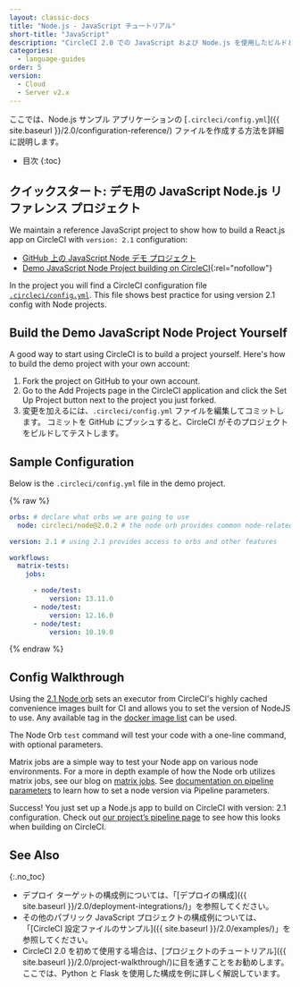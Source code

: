 ```yaml
---
layout: classic-docs
title: "Node.js - JavaScript チュートリアル"
short-title: "JavaScript"
description: "CircleCI 2.0 での JavaScript および Node.js を使用したビルドとテスト"
categories:
  - language-guides
order: 5
version:
  - Cloud
  - Server v2.x
---
```


ここでは、Node.js サンプル アプリケーションの [`.circleci/config.yml`]({{ site.baseurl }}/2.0/configuration-reference/) ファイルを作成する方法を詳細に説明します。

- 目次
{:toc}

## クイックスタート: デモ用の JavaScript Node.js リファレンス プロジェクト

We maintain a reference JavaScript project to show how to build a React.js app on CircleCI with `version: 2.1` configuration:

- [GitHub 上の JavaScript Node デモ プロジェクト](https://github.com/CircleCI-Public/circleci-demo-javascript-react-app)
- [Demo JavaScript Node Project building on CircleCI](https://app.circleci.com/pipelines/github/CircleCI-Public/circleci-demo-javascript-react-app){:rel="nofollow"}

In the project you will find a CircleCI configuration file [`.circleci/config.yml`](https://github.com/CircleCI-Public/circleci-demo-javascript-react-app/blob/master/.circleci/config.yml). This file shows best practice for using version 2.1 config with Node projects.

## Build the Demo JavaScript Node Project Yourself

A good way to start using CircleCI is to build a project yourself. Here's how to build the demo project with your own account:

1. Fork the project on GitHub to your own account.
2. Go to the Add Projects page in the CircleCI application and click the Set Up Project button next to the project you just forked.
3. 変更を加えるには、`.circleci/config.yml` ファイルを編集してコミットします。 コミットを GitHub にプッシュすると、CircleCI がそのプロジェクトをビルドしてテストします。

## Sample Configuration

Below is the `.circleci/config.yml` file in the demo project.

{% raw %}

```yaml
orbs: # declare what orbs we are going to use
  node: circleci/node@2.0.2 # the node orb provides common node-related configuration 

version: 2.1 # using 2.1 provides access to orbs and other features

workflows:
  matrix-tests:
    jobs:

      - node/test:
          version: 13.11.0
      - node/test:
          version: 12.16.0
      - node/test:
          version: 10.19.0
```
{% endraw %}

  
## Config Walkthrough

Using the [2.1 Node orb](https://circleci.com/developer/orbs/orb/circleci/node#jobs-test) sets an executor from CircleCI's highly cached convenience images built for CI and allows you to set the version of NodeJS to use. Any available tag in the [docker image list](https://hub.docker.com/r/cimg/node/tags) can be used.

The Node Orb `test` command will test your code with a one-line command, with optional parameters.

Matrix jobs are a simple way to test your Node app on various node environments. For a more in depth example of how the Node orb utilizes matrix jobs, see our blog on [matrix jobs](https://circleci.com/blog/circleci-matrix-jobs/). See [documentation on pipeline parameters](https://circleci.com/docs/2.0/pipeline-variables/#pipeline-parameters-in-configuration) to learn how to set a node version via Pipeline parameters.

Success! You just set up a Node.js app to build on CircleCI with version: 2.1 configuration. Check out [our project’s pipeline page](https://app.circleci.com/pipelines/github/CircleCI-Public/circleci-demo-javascript-react-app) to see how this looks when building on CircleCI.

## See Also
{:.no_toc}

- デプロイ ターゲットの構成例については、「[デプロイの構成]({{ site.baseurl }}/2.0/deployment-integrations/)」を参照してください。
- その他のパブリック JavaScript プロジェクトの構成例については、「[CircleCI 設定ファイルのサンプル]({{ site.baseurl }}/2.0/examples/)」を参照してください。
- CircleCI 2.0 を初めて使用する場合は、[プロジェクトのチュートリアル]({{ site.baseurl }}/2.0/project-walkthrough/)に目を通すことをお勧めします。ここでは、Python と Flask を使用した構成を例に詳しく解説しています。